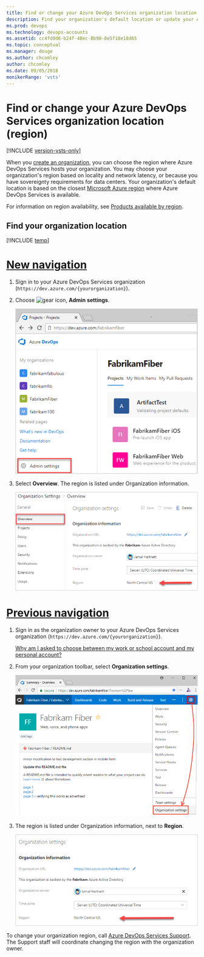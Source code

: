 ```yaml
---
title: Find or change your Azure DevOps Services organization location (region)
description: Find your organization's default location or update your Azure DevOps Services organization location (region)
ms.prod: devops
ms.technology: devops-accounts
ms.assetid: cc4fd0d6-b24f-48ec-8b90-8e5f18e18d65
ms.topic: conceptual
ms.manager: douge
ms.author: chcomley
author: chcomley
ms.date: 09/05/2018
monikerRange: 'vsts'
---
```


# Find or change your Azure DevOps Services organization location (region)

[!INCLUDE [version-vsts-only](../../_shared/version-vsts-only.md)]

When you [create an organization](create-organization-msa-or-work-student.md), you can choose the region where Azure DevOps Services hosts your organization. You may choose your organization's region based on locality and network latency, or because you have sovereignty requirements for data centers.  Your organization's default location is based on the closest [Microsoft Azure region](https://azure.microsoft.com/regions) where Azure DevOps Services is available.

For information on region availability, see [Products available by region](https://azure.microsoft.com/global-infrastructure/services/).

## Find your organization location

[!INCLUDE [temp](../../boards/_shared/new-agile-hubs-feature.md)]

# [New navigation](#tab/new-nav)

1. Sign in to your Azure DevOps Services organization (```https://dev.azure.com/{yourorganization}```).

2. Choose ![gear icon](../../_img/icons/gear-icon.png), **Admin settings**.

   ![Choose the gear, Admin settings icon](../../_shared/_img/settings/open-admin-settings-vert.png)
3. Select **Overview**. The region is listed under Organization information.

   ![Find the region under the organization settings](_img/change-organization-location/organization-settings-region.png)

# [Previous navigation](#tab/previous-nav)

1. Sign in as the organization owner to your Azure DevOps Services organization (```https://dev.azure.com/{yourorganization}```).

   [Why am I asked to choose between my work or school account and my personal account?](faq-change-app-access.md#ChooseOrgAcctMSAcct)

2. From your organization toolbar, select **Organization settings**.

    ![Choose the gear icon, go to Organization settings](../../_shared/_img/settings/open-account-settings.png)

3. The region is listed under Organization information, next to  **Region**.

   ![Organization settings, region location](_img/change-organization-location/organization-settings-region-prev.png)

To change your organization region, call [Azure DevOps Services Support](https://azure.microsoft.com/support/devops). The Support staff will coordinate changing the region with the organization owner.


